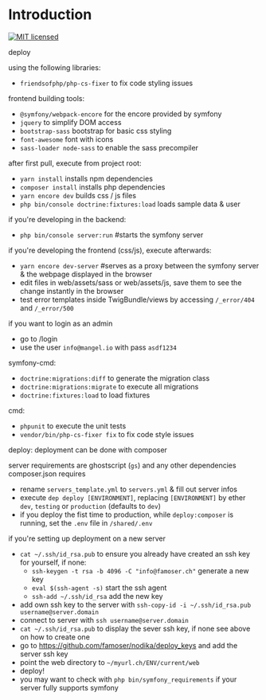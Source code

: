 Introduction
======
[![MIT licensed](https://img.shields.io/badge/license-MIT-blue.svg)](./LICENSE)

deploy

using the following libraries:
 - `friendsofphp/php-cs-fixer` to fix code styling issues
  
frontend building tools:
 - `@symfony/webpack-encore` for the encore provided by symfony
 - `jquery` to simplify DOM access
 - `bootstrap-sass` bootstrap for basic css styling
 - `font-awesome` font with icons
 - `sass-loader node-sass` to enable the sass precompiler
 
after first pull, execute from project root:
 - `yarn install` installs npm dependencies 
 - `composer install` installs php dependencies
 - `yarn encore dev` builds css / js files
 - `php bin/console doctrine:fixtures:load` loads sample data & user
 
if you're developing in the backend:
 - `php bin/console server:run` #starts the symfony server
 
if you're developing the frontend (css/js), execute afterwards:
 - `yarn encore dev-server` #serves as a proxy between the symfony server & the webpage displayed in the browser
 - edit files in web/assets/sass or web/assets/js, save them to see the change instantly in the browser
 - test error templates inside TwigBundle/views by accessing `/_error/404` and `/_error/500`
 
if you want to login as an admin
 - go to /login
 - use the user `info@mangel.io` with pass `asdf1234`
 
symfony-cmd:
 - `doctrine:migrations:diff` to generate the migration class
 - `doctrine:migrations:migrate` to execute all migrations
 - `doctrine:fixtures:load` to load fixtures

cmd:
- `phpunit` to execute the unit tests
- `vendor/bin/php-cs-fixer fix` to fix code style issues
 
deploy:
deployment can be done with composer

server requirements are ghostscript (`gs`) and any other dependencies composer.json requires

 - rename `servers_template.yml` to `servers.yml` & fill out server infos
 - execute `dep deploy [ENVIRONMENT]`, replacing `[ENVIRONMENT]` by ether `dev`, `testing` or `production` (defaults to `dev`) 
 - if you deploy the fist time to production, while `deploy:composer` is running, set the `.env` file in `/shared/.env`
    
if you're setting up deployment on a new server
 - `cat ~/.ssh/id_rsa.pub` to ensure you already have created an ssh key for yourself, if none:
    - `ssh-keygen -t rsa -b 4096 -C "info@famoser.ch"` generate a new key
    - `eval $(ssh-agent -s)` start the ssh agent
    - `ssh-add ~/.ssh/id_rsa` add the new key
 - add own ssh key to the server with `ssh-copy-id -i ~/.ssh/id_rsa.pub username@server.domain` 
 - connect to server with `ssh username@server.domain`
 - `cat ~/.ssh/id_rsa.pub` to display the sever ssh key, if none see above on how to create one
 - go to https://github.com/famoser/nodika/deploy_keys and add the server ssh key
 - point the web directory to `~/myurl.ch/ENV/current/web`
 - deploy!
 - you may want to check with `php bin/symfony_requirements` if your server fully supports symfony

